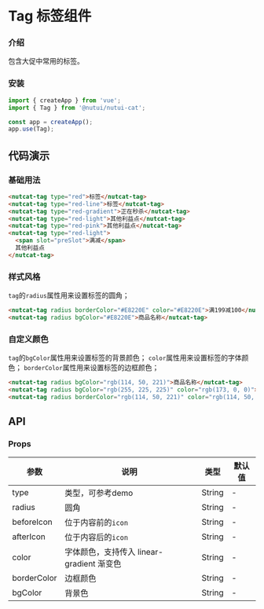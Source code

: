 # Tag 标签组件

### 介绍

包含大促中常用的标签。

### 安装

``` javascript
import { createApp } from 'vue';
import { Tag } from '@nutui/nutui-cat';

const app = createApp();
app.use(Tag);
```

## 代码演示

### 基础用法

<!-- 按钮支持 `default`、`primary`、`info`、`warning`、`danger`、`success` 六种类型，默认为 `default`。 -->

```html
<nutcat-tag type="red">标签</nutcat-tag>
<nutcat-tag type="red-line">标签</nutcat-tag>
<nutcat-tag type="red-gradient">正在秒杀</nutcat-tag>
<nutcat-tag type="red-light">其他利益点</nutcat-tag>
<nutcat-tag type="red-pink">其他利益点</nutcat-tag>
<nutcat-tag type="red-light">
  <span slot="preSlot">满减</span>
  其他利益点
</nutcat-tag>

```

### 样式风格

`tag`的`radius`属性用来设置标签的圆角；

```html
<nutcat-tag radius borderColor="#E8220E" color="#E8220E">满199减100</nutcat-tag>
<nutcat-tag radius bgColor="#E8220E">商品名称</nutcat-tag>
```

### 自定义颜色

`tag`的`bgColor`属性用来设置标签的背景颜色；
`color`属性用来设置标签的字体颜色；
`borderColor`属性用来设置标签的边框颜色；

```html
<nutcat-tag radius bgColor="rgb(114, 50, 221)">商品名称</nutcat-tag>
<nutcat-tag radius bgColor="rgb(255, 225, 225)" color="rgb(173, 0, 0)">商品名称</nutcat-tag>
<nutcat-tag radius borderColor="rgb(114, 50, 221)" color="rgb(114, 50, 221)">商品名称</nutcat-tag>
```


## API

### Props

| 参数         | 说明                             | 类型   | 默认值           |
|--------------|----------------------------------|--------|------------------|
| type       | 类型，可参考demo     | String |  -    |
| radius     | 圆角    | String |  -     |
| beforeIcon | 位于内容前的`icon`  | String   |  -             |
| afterIcon  | 位于内容后的`icon`  | String | - |
| color      |字体颜色，支持传入 linear-gradient 渐变色| String | -   |
| borderColor| 	边框颜色  | String | -  |
| bgColor    | 背景色     | String |  -  |

<!-- ### Events

| 事件名 | 说明           | 回调参数     |
|--------|----------------|--------------|
| click  | 点击按钮时触发 | event: Event | -->

